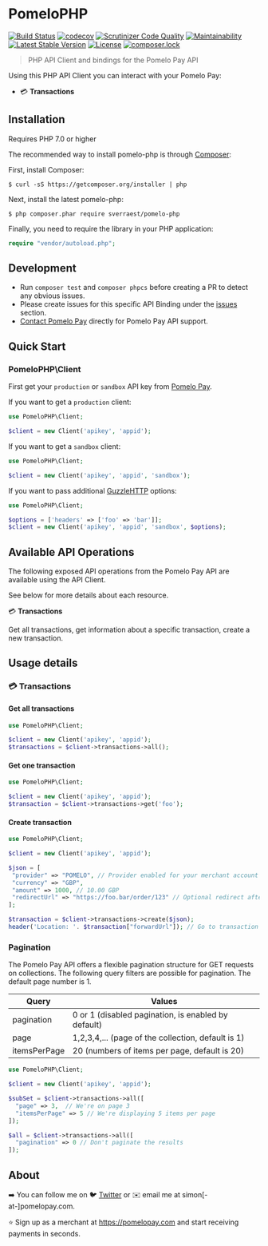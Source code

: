 # PomeloPHP

[![Build Status](https://travis-ci.org/sverraest/pomelo-php.svg?branch=master)](https://travis-ci.org/sverraest/pomelo-php)
[![codecov](https://codecov.io/gh/sverraest/pomelo-php/branch/master/graph/badge.svg)](https://codecov.io/gh/sverraest/pomelo-php)
[![Scrutinizer Code Quality](https://scrutinizer-ci.com/g/sverraest/pomelo-php/badges/quality-score.png?b=master)](https://scrutinizer-ci.com/g/sverraest/pomelo-php/?branch=master)
[![Maintainability](https://api.codeclimate.com/v1/badges/ef5f5dd14aeac02f0daf/maintainability)](https://codeclimate.com/github/sverraest/pomelo-php/maintainability)
[![Latest Stable Version](https://poser.pugx.org/sverraest/pomelo-php/v/stable)](https://packagist.org/packages/sverraest/pomelo-php)
[![License](https://poser.pugx.org/sverraest/pomelo-php/license)](https://packagist.org/packages/sverraest/pomelo-php)
[![composer.lock](https://poser.pugx.org/sverraest/pomelo-php/composerlock)](https://packagist.org/packages/sverraest/pomelo-php)

> PHP API Client and bindings for the Pomelo Pay API

Using this PHP API Client you can interact with your Pomelo Pay:
- 💳 __Transactions__

## Installation

Requires PHP 7.0 or higher

The recommended way to install pomelo-php is through [Composer](https://getcomposer.org):

First, install Composer:

```
$ curl -sS https://getcomposer.org/installer | php
```

Next, install the latest pomelo-php:

```
$ php composer.phar require sverraest/pomelo-php
```

Finally, you need to require the library in your PHP application:

```php
require "vendor/autoload.php";
```

## Development

- Run `composer test` and `composer phpcs` before creating a PR to detect any obvious issues.
- Please create issues for this specific API Binding under the [issues](https://github.com/sverraest/revolut-php/issues) section.
- [Contact Pomelo Pay](https://www.pomelopay.com) directly for Pomelo Pay API support.


## Quick Start
### PomeloPHP\Client
First get your `production` or `sandbox` API key from [Pomelo Pay](https://app.pomelopay.com/dashboard/apps).

If you want to get a `production` client:

```php
use PomeloPHP\Client;

$client = new Client('apikey', 'appid');
```

If you want to get a `sandbox` client:

```php
use PomeloPHP\Client;

$client = new Client('apikey', 'appid', 'sandbox');
```

If you want to pass additional [GuzzleHTTP](https://github.com/guzzle/guzzle) options:

```php
use PomeloPHP\Client;

$options = ['headers' => ['foo' => 'bar']];
$client = new Client('apikey', 'appid', 'sandbox', $options);
```

## Available API Operations

The following exposed API operations from the Pomelo Pay API are available using the API Client.

See below for more details about each resource.

💳 __Transactions__

Get all transactions, get information about a specific transaction, create a new transaction.

## Usage details

### 💳 Transactions
#### Get all transactions

```php
use PomeloPHP\Client;

$client = new Client('apikey', 'appid');
$transactions = $client->transactions->all();
```
#### Get one transaction

```php
use PomeloPHP\Client;

$client = new Client('apikey', 'appid');
$transaction = $client->transactions->get('foo');
```

#### Create transaction

```php
use PomeloPHP\Client;

$client = new Client('apikey', 'appid');

$json = [
 "provider" => "POMELO", // Provider enabled for your merchant account such as POMELO, BANCONTACT, ALIPAY, etc...
 "currency" => "GBP",
 "amount" => 1000, // 10.00 GBP
 "redirectUrl" => "https://foo.bar/order/123" // Optional redirect after payment completion
];

$transaction = $client->transactions->create($json);
header('Location: '. $transaction["forwardUrl"]); // Go to transaction payment page
```
### Pagination

The Pomelo Pay API offers a flexible pagination structure for GET requests on collections.
The following query filters are possible for pagination.
The default page number is 1.



| Query                     | Values                                                               |
| --------------------------|----------------------------------------------------------------------| 
| pagination                | 0 or 1 (disabled pagination, is enabled by default)                  |
| page                      | 1,2,3,4,... (page of the collection, default is 1)                   |
| itemsPerPage              | 20 (numbers of items per page, default is 20)                        |

```php
use PomeloPHP\Client;

$client = new Client('apikey', 'appid');

$subSet = $client->transactions->all([
  "page" => 3,  // We're on page 3
  "itemsPerPage" => 5 // We're displaying 5 items per page
]);

$all = $client->transactions->all([
  "pagination" => 0 // Don't paginate the results
]); 
```

## About

➡️ You can follow me on 🐦 [Twitter](https://www.twitter.com/simondoestech) or ✉️ email me at simon[-at-]pomelopay.com.

⭐ Sign up as a merchant at https://pomelopay.com and start receiving payments in seconds.
